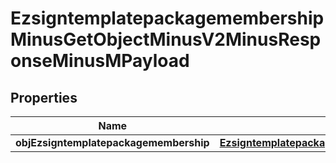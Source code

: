 
# EzsigntemplatepackagemembershipMinusGetObjectMinusV2MinusResponseMinusMPayload

## Properties
Name | Type | Description | Notes
------------ | ------------- | ------------- | -------------
**objEzsigntemplatepackagemembership** | [**EzsigntemplatepackagemembershipMinusResponseCompound**](EzsigntemplatepackagemembershipMinusResponseCompound.md) |  | 



